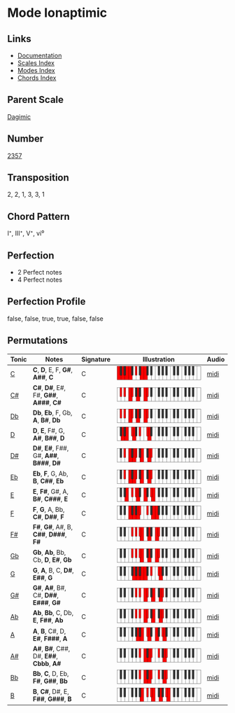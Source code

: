 # Mode Ionaptimic

## Links

- [Documentation](README.md)
- [Scales Index](Scales.md)
- [Modes Index](Modes.md)
- [Chords Index](Chords.md)

## Parent Scale

[Dagimic](ScaleDagimic.md)

## Number

[2357](https://ianring.com/musictheory/scales/2357)

## Transposition

2, 2, 1, 3, 3, 1

## Chord Pattern

I⁺, III⁺, V⁺, vi⁰

## Perfection

- 2 Perfect notes
- 4 Perfect notes

## Perfection Profile

false, false, true, true, false, false

## Permutations

| Tonic | Notes | Signature | Illustration | Audio |
|-------|-------|-----------|--------------|-------|
| [C](ModeCNaturalIonaptimic.md) | **C**, **D**, E, F, **G#**, **A##**, **C** | C | ![CNaturalIonaptimic](ModeCNaturalIonaptimic.png) | [midi](https://github.com/edipermadi/music/blob/main/docs/ModeCNaturalIonaptimic.mid?raw=true) |
| [C#](ModeCSharpIonaptimic.md) | **C#**, **D#**, E#, F#, **G##**, **A###**, **C#** | C | ![CSharpIonaptimic](ModeCSharpIonaptimic.png) | [midi](https://github.com/edipermadi/music/blob/main/docs/ModeCSharpIonaptimic.mid?raw=true) |
| [Db](ModeDFlatIonaptimic.md) | **Db**, **Eb**, F, Gb, **A**, **B#**, **Db** | C | ![DFlatIonaptimic](ModeDFlatIonaptimic.png) | [midi](https://github.com/edipermadi/music/blob/main/docs/ModeDFlatIonaptimic.mid?raw=true) |
| [D](ModeDNaturalIonaptimic.md) | **D**, **E**, F#, G, **A#**, **B##**, **D** | C | ![DNaturalIonaptimic](ModeDNaturalIonaptimic.png) | [midi](https://github.com/edipermadi/music/blob/main/docs/ModeDNaturalIonaptimic.mid?raw=true) |
| [D#](ModeDSharpIonaptimic.md) | **D#**, **E#**, F##, G#, **A##**, **B###**, **D#** | C | ![DSharpIonaptimic](ModeDSharpIonaptimic.png) | [midi](https://github.com/edipermadi/music/blob/main/docs/ModeDSharpIonaptimic.mid?raw=true) |
| [Eb](ModeEFlatIonaptimic.md) | **Eb**, **F**, G, Ab, **B**, **C##**, **Eb** | C | ![EFlatIonaptimic](ModeEFlatIonaptimic.png) | [midi](https://github.com/edipermadi/music/blob/main/docs/ModeEFlatIonaptimic.mid?raw=true) |
| [E](ModeENaturalIonaptimic.md) | **E**, **F#**, G#, A, **B#**, **C###**, **E** | C | ![ENaturalIonaptimic](ModeENaturalIonaptimic.png) | [midi](https://github.com/edipermadi/music/blob/main/docs/ModeENaturalIonaptimic.mid?raw=true) |
| [F](ModeFNaturalIonaptimic.md) | **F**, **G**, A, Bb, **C#**, **D##**, **F** | C | ![FNaturalIonaptimic](ModeFNaturalIonaptimic.png) | [midi](https://github.com/edipermadi/music/blob/main/docs/ModeFNaturalIonaptimic.mid?raw=true) |
| [F#](ModeFSharpIonaptimic.md) | **F#**, **G#**, A#, B, **C##**, **D###**, **F#** | C | ![FSharpIonaptimic](ModeFSharpIonaptimic.png) | [midi](https://github.com/edipermadi/music/blob/main/docs/ModeFSharpIonaptimic.mid?raw=true) |
| [Gb](ModeGFlatIonaptimic.md) | **Gb**, **Ab**, Bb, Cb, **D**, **E#**, **Gb** | C | ![GFlatIonaptimic](ModeGFlatIonaptimic.png) | [midi](https://github.com/edipermadi/music/blob/main/docs/ModeGFlatIonaptimic.mid?raw=true) |
| [G](ModeGNaturalIonaptimic.md) | **G**, **A**, B, C, **D#**, **E##**, **G** | C | ![GNaturalIonaptimic](ModeGNaturalIonaptimic.png) | [midi](https://github.com/edipermadi/music/blob/main/docs/ModeGNaturalIonaptimic.mid?raw=true) |
| [G#](ModeGSharpIonaptimic.md) | **G#**, **A#**, B#, C#, **D##**, **E###**, **G#** | C | ![GSharpIonaptimic](ModeGSharpIonaptimic.png) | [midi](https://github.com/edipermadi/music/blob/main/docs/ModeGSharpIonaptimic.mid?raw=true) |
| [Ab](ModeAFlatIonaptimic.md) | **Ab**, **Bb**, C, Db, **E**, **F##**, **Ab** | C | ![AFlatIonaptimic](ModeAFlatIonaptimic.png) | [midi](https://github.com/edipermadi/music/blob/main/docs/ModeAFlatIonaptimic.mid?raw=true) |
| [A](ModeANaturalIonaptimic.md) | **A**, **B**, C#, D, **E#**, **F###**, **A** | C | ![ANaturalIonaptimic](ModeANaturalIonaptimic.png) | [midi](https://github.com/edipermadi/music/blob/main/docs/ModeANaturalIonaptimic.mid?raw=true) |
| [A#](ModeASharpIonaptimic.md) | **A#**, **B#**, C##, D#, **E##**, **Cbbb**, **A#** | C | ![ASharpIonaptimic](ModeASharpIonaptimic.png) | [midi](https://github.com/edipermadi/music/blob/main/docs/ModeASharpIonaptimic.mid?raw=true) |
| [Bb](ModeBFlatIonaptimic.md) | **Bb**, **C**, D, Eb, **F#**, **G##**, **Bb** | C | ![BFlatIonaptimic](ModeBFlatIonaptimic.png) | [midi](https://github.com/edipermadi/music/blob/main/docs/ModeBFlatIonaptimic.mid?raw=true) |
| [B](ModeBNaturalIonaptimic.md) | **B**, **C#**, D#, E, **F##**, **G###**, **B** | C | ![BNaturalIonaptimic](ModeBNaturalIonaptimic.png) | [midi](https://github.com/edipermadi/music/blob/main/docs/ModeBNaturalIonaptimic.mid?raw=true) |
